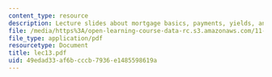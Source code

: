```yaml
---
content_type: resource
description: Lecture slides about mortgage basics, payments, yields, and values.
file: /media/https%3A/open-learning-course-data-rc.s3.amazonaws.com/11-431j-real-estate-finance-and-investment-fall-2006/49edad33af6bcccb7936e1485598619a_lec13.pdf
file_type: application/pdf
resourcetype: Document
title: lec13.pdf
uid: 49edad33-af6b-cccb-7936-e1485598619a
---
```

